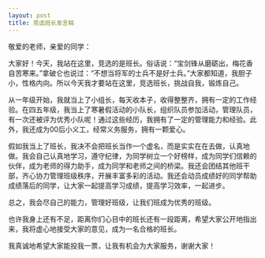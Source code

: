 ```yaml
---
layout: post
title: 竞选班长发言稿
---
```



敬爱的老师，亲爱的同学：

大家好！今天，我站在这里，竞选的是班长。俗话说：“宝剑锋从磨砺出，梅花香自苦寒来。”拿破仑也说过：“不想当将军的士兵不是好士兵。”大家都知道，我胆子小，性格内向。所以今天我才要站在这里，竞选班长，挑战自我，锻炼自己。

从一年级开始，我就当上了小组长，每天收本子，收得整整齐，拥有一定的工作经验。在四五年级，我当上了寒暑假活动的小队长，组织队员参加活动，管理队员，有一次还被评为优秀小队呢！通过这些经历，我拥有了一定的管理能力和经验。此外，我还成为00后小义工，经常义务服务，拥有一颗爱心。

假如我当上了班长，我决不会把班长当作一个虚名，而是实实在在去做，认真地做。我会自己认真地学习，遵守纪律，为同学树立一个好榜样，成为同学们信赖的伙伴，成为老师的得力助手，成为同学和老师之间的桥梁。我还会团结其他班干部，齐心协力管理班级秩序，开展丰富多彩的活动。我还会动员成绩好的同学帮助成绩落后的同学，让大家一起提高学习成绩，提高学习效率，一起进步。

总之，我会尽自己的能力，管理好班级，让我们班成为优秀的班级。

也许我身上还有不足，距离你们心目中的班长还有一段距离，希望大家公开地指出来，我将虚心地接受大家的意见，成为一名合格的班长。

我真诚地希望大家能投我一票，让我有机会为大家服务，谢谢大家！
